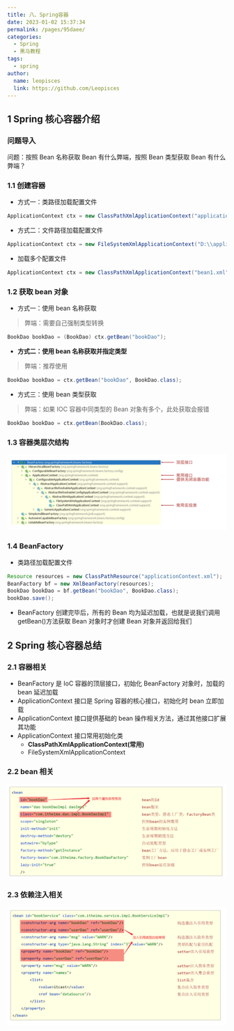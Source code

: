 ```yaml
---
title: 八、Spring容器
date: 2023-01-02 15:37:34
permalink: /pages/95daee/
categories:
  - Spring
  - 黑马教程
tags:
  - spring
author:
  name: leopisces
  link: https://github.com/Leopisces
---
```


## 1 Spring 核心容器介绍

### 问题导入

问题：按照 Bean 名称获取 Bean 有什么弊端，按照 Bean 类型获取 Bean 有什么弊端？

### 1.1 创建容器

- 方式一：类路径加载配置文件

```java
ApplicationContext ctx = new ClassPathXmlApplicationContext("applicationContext.xml");
```

- 方式二：文件路径加载配置文件

```java
ApplicationContext ctx = new FileSystemXmlApplicationContext("D:\\applicationContext.xml");
```

- 加载多个配置文件

```java
ApplicationContext ctx = new ClassPathXmlApplicationContext("bean1.xml", "bean2.xml");
```

### 1.2 获取 bean 对象

- 方式一：使用 bean 名称获取

> 弊端：需要自己强制类型转换

```java
BookDao bookDao = (BookDao) ctx.getBean("bookDao");
```

- **方式二：使用 bean 名称获取并指定类型**

> 弊端：推荐使用

```java
BookDao bookDao = ctx.getBean("bookDao", BookDao.class);
```

- 方式三：使用 bean 类型获取

> 弊端：如果 IOC 容器中同类型的 Bean 对象有多个，此处获取会报错

```java
BookDao bookDao = ctx.getBean(BookDao.class);
```

### 1.3 容器类层次结构

![](./img/29.png)

### 1.4 BeanFactory

- 类路径加载配置文件

```java
Resource resources = new ClassPathResource("applicationContext.xml");
BeanFactory bf = new XmlBeanFactory(resources);
BookDao bookDao = bf.getBean("bookDao", BookDao.class);
bookDao.save();
```

- BeanFactory 创建完毕后，所有的 Bean 均为延迟加载，也就是说我们调用 getBean()方法获取 Bean 对象时才创建 Bean 对象并返回给我们

## 2 Spring 核心容器总结

### 2.1 容器相关

- BeanFactory 是 IoC 容器的顶层接口，初始化 BeanFactory 对象时，加载的 bean 延迟加载
- ApplicationContext 接口是 Spring 容器的核心接口，初始化时 bean 立即加载
- ApplicationContext 接口提供基础的 bean 操作相关方法，通过其他接口扩展其功能
- ApplicationContext 接口常用初始化类
  - **ClassPathXmlApplicationContext(常用)**
  - FileSystemXmlApplicationContext

### 2.2 bean 相关

![](./img/30.png)

### 2.3 依赖注入相关

![](./img/31.png)
